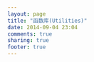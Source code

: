 ```yaml
---
layout: page
title: "函数库(Utilities)"
date: 2014-09-04 23:04
comments: true
sharing: true
footer: true
---
```

